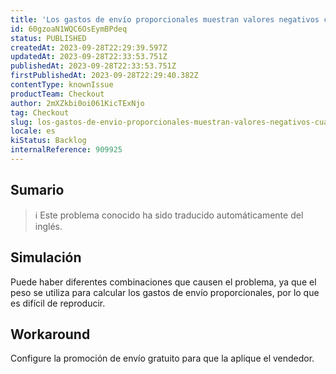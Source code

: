 ```yaml
---
title: 'Los gastos de envío proporcionales muestran valores negativos cuando hay promociones que fraccionan artículos y se aplican gastos de envío gratuitos.'
id: 60gzoaN1WQC6OsEymBPdeq
status: PUBLISHED
createdAt: 2023-09-28T22:29:39.597Z
updatedAt: 2023-09-28T22:33:53.751Z
publishedAt: 2023-09-28T22:33:53.751Z
firstPublishedAt: 2023-09-28T22:29:40.382Z
contentType: knownIssue
productTeam: Checkout
author: 2mXZkbi0oi061KicTExNjo
tag: Checkout
slug: los-gastos-de-envio-proporcionales-muestran-valores-negativos-cuando-hay-promociones-que-fraccionan-articulos-y-se-aplican-gastos-de-envio-gratuitos
locale: es
kiStatus: Backlog
internalReference: 909925
---
```


## Sumario

>ℹ️ Este problema conocido ha sido traducido automáticamente del inglés.



## Simulación


Puede haber diferentes combinaciones que causen el problema, ya que el peso se utiliza para calcular los gastos de envío proporcionales, por lo que es difícil de reproducir.



## Workaround


Configure la promoción de envío gratuito para que la aplique el vendedor.




